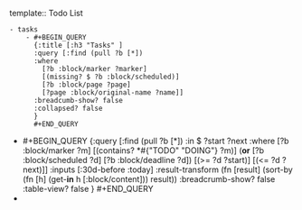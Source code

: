 template:: Todo List

	- tasks
		- #+BEGIN_QUERY
		  {:title [:h3 "Tasks" ]
		  :query [:find (pull ?b [*])
		  :where
		    [?b :block/marker ?marker]
		    [(missing? $ ?b :block/scheduled)]
		    [?b :block/page ?page]
		    [?page :block/original-name ?name]]
		  :breadcumb-show? false
		  :collapsed? false
		  }
		  #+END_QUERY
- #+BEGIN_QUERY
  {:query [:find (pull ?b [*])
  :in $ ?start ?next 
  :where
      [?b :block/marker ?m]
      [(contains? *#{"TODO" "DOING"} ?m)]
      (**or** [?b :block/scheduled ?d] [?b :block/deadline ?d])
      [(>= ?d ?start)]
        [(<= ?d ?next)]]
  :inputs [:30d-before :today]
  :result-transform (fn [result]
      (sort-by (fn [h] (get-**in** h [:block/content])) result))
  :breadcrumb-show? false
  :table-view? false
  }
  #+END_QUERY
-